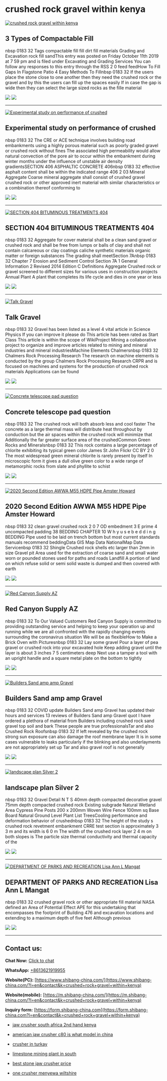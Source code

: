 # crushed rock gravel within kenya

<a href="https://swt.shibang-china.com/?l=en&img&k=crushed+rock+gravel+within+kenya" target="_blank">![crushed rock gravel within kenya](http://static.shibang-china.com/all-800x300/992.jpg)</a>

## 3 Types of Compactable Fill
nbsp 0183 32 Tags compactable fill fill dirt fill materials Grading and Excavation rock fill sandThis entry was posted on Friday October 11th 2019 at 7 59 pm and is filed under Excavating and Grading Services You can follow any responses to this entry through the RSS 2 0 feed feedHow To Fill Gaps In Flagstone Patio 4 Easy Methods To Fillnbsp 0183 32 If the users place the stone close to one another then they need the crushed rock or the gravel and by this the users can fill up the spaces easily If in case the gap is wide then they can select the large sized rocks as the fille material


<a href="https://whatsapp.shibangsoft.com/WhatsApp.php" target="_blank" title="WhatsApp">![](http://static.shibang-china.com/icon/whatsapp.png)</a> <a href="https://swt.shibang-china.com/?l=en&icon&k=crushed+rock+gravel+within+kenya" target="_blank">![](http://static.shibang-china.com/icon/chat-en.png)</a>

---

<a href="https://swt.shibang-china.com/?l=en&img&k=crushed+rock+gravel+within+kenya" target="_blank">![Experimental study on performance of crushed](http://static.shibang-china.com/all-800x300/1444.jpg)</a>

## Experimental study on performance of crushed
nbsp 0183 32 The CRE or ACE technique involves building road embankments using a highly porous material such as poorly graded gravel or crushed rock without fines The associated high permeability would allow natural convection of the pore air to occur within the embankment during winter months under the influence of unstable air density gradientsSECTION 406 ASPHALTIC CONCRETE 406nbsp 0183 32 effective asphalt content shall be within the indicated range 406 2 03 Mineral Aggregate Coarse mineral aggregate shall consist of crushed gravel crushed rock or other approved inert material with similar characteristics or a combination thereof conforming to


<a href="https://whatsapp.shibangsoft.com/WhatsApp.php" target="_blank" title="WhatsApp">![](http://static.shibang-china.com/icon/whatsapp.png)</a> <a href="https://swt.shibang-china.com/?l=en&icon&k=crushed+rock+gravel+within+kenya" target="_blank">![](http://static.shibang-china.com/icon/chat-en.png)</a>

---

<a href="https://swt.shibang-china.com/?l=en&img&k=crushed+rock+gravel+within+kenya" target="_blank">![SECTION 404 BITUMINOUS TREATMENTS 404](http://static.shibang-china.com/all-800x300/602.jpg)</a>

## SECTION 404 BITUMINOUS TREATMENTS 404
nbsp 0183 32 Aggregate for cover material shall be a clean sand gravel or crushed rock and shall be free from lumps or balls of clay and shall not contain calcareous or clay coatings caliche synthetic materials organic matter or foreign substances The grading shall meetSection 7Anbsp 0183 32 Chapter 7 Erosion and Sediment Control Section 7A 1 General Information 2 Revised 2014 Edition C Definitions Aggregate Crushed rock or gravel screened to different sizes for various uses in construction projects Annual Plant A plant that completes its life cycle and dies in one year or less


<a href="https://whatsapp.shibangsoft.com/WhatsApp.php" target="_blank" title="WhatsApp">![](http://static.shibang-china.com/icon/whatsapp.png)</a> <a href="https://swt.shibang-china.com/?l=en&icon&k=crushed+rock+gravel+within+kenya" target="_blank">![](http://static.shibang-china.com/icon/chat-en.png)</a>

---

<a href="https://swt.shibang-china.com/?l=en&img&k=crushed+rock+gravel+within+kenya" target="_blank">![Talk Gravel](http://static.shibang-china.com/all-800x300/570.jpg)</a>

## Talk Gravel
nbsp 0183 32 Gravel has been listed as a level 4 vital article in Science Physics If you can improve it please do This article has been rated as Start Class This article is within the scope of WikiProject Mining a collaborative project to organize and improve articles related to mining and mineral industries and mineral industriesMachine Elements Chalmersnbsp 0183 32 Chalmers Rock Processing Research The research on machine elements is conducted by the group Chalmers Rock Processing Research CRPR and is focused on machines and systems for the production of crushed rock materials Applications can be found


<a href="https://whatsapp.shibangsoft.com/WhatsApp.php" target="_blank" title="WhatsApp">![](http://static.shibang-china.com/icon/whatsapp.png)</a> <a href="https://swt.shibang-china.com/?l=en&icon&k=crushed+rock+gravel+within+kenya" target="_blank">![](http://static.shibang-china.com/icon/chat-en.png)</a>

---

<a href="https://swt.shibang-china.com/?l=en&img&k=crushed+rock+gravel+within+kenya" target="_blank">![Concrete telescope pad question](http://static.shibang-china.com/all-800x300/892.jpg)</a>

## Concrete telescope pad question
nbsp 0183 32 The crushed rock will both absorb less and cool faster The concrete as a large thermal mass will distribute heat throughout by conduction but the air spaces within the crushed rock will minimize that Additionally the far greater surface area of the crushedCommon Green Rocks and Mineralsnbsp 0183 32 This rock contains a large percentage of chlorite exhibiting its typical green color James St John Flickr CC BY 2 0 The most widespread green mineral chlorite is rarely present by itself In microscopic form it gives a dull olive green color to a wide range of metamorphic rocks from slate and phyllite to schist


<a href="https://whatsapp.shibangsoft.com/WhatsApp.php" target="_blank" title="WhatsApp">![](http://static.shibang-china.com/icon/whatsapp.png)</a> <a href="https://swt.shibang-china.com/?l=en&icon&k=crushed+rock+gravel+within+kenya" target="_blank">![](http://static.shibang-china.com/icon/chat-en.png)</a>

---

<a href="https://swt.shibang-china.com/?l=en&img&k=crushed+rock+gravel+within+kenya" target="_blank">![2020 Second Edition AWWA M55 HDPE Pipe Amster Howard](http://static.shibang-china.com/all-800x300/523.jpg)</a>

## 2020 Second Edition AWWA M55 HDPE Pipe Amster Howard
nbsp 0183 32 clean gravel crushed rock 2 0 7 OD embedment 3 E prime 4 uncompacted padding 38 BEDDING CHAPTER 10 W h y u s e b e d d i n g BEDDING Pipe used to be laid on trench bottom but most current standards manuals recommend beddingData GIS Map Data NationalMap Data Servicenbsp 0183 32 Shingle Crushed rock shells etc larger than 2mm in size Gravel pit Area used for the extraction of coarse sand and small water worn or pounded stones used for paths and roads Landfill A portion of land on which refuse solid or semi solid waste is dumped and then covered with earth


<a href="https://whatsapp.shibangsoft.com/WhatsApp.php" target="_blank" title="WhatsApp">![](http://static.shibang-china.com/icon/whatsapp.png)</a> <a href="https://swt.shibang-china.com/?l=en&icon&k=crushed+rock+gravel+within+kenya" target="_blank">![](http://static.shibang-china.com/icon/chat-en.png)</a>

---

<a href="https://swt.shibang-china.com/?l=en&img&k=crushed+rock+gravel+within+kenya" target="_blank">![Red Canyon Supply AZ](http://static.shibang-china.com/all-800x300/1006.jpg)</a>

## Red Canyon Supply AZ
nbsp 0183 32 To Our Valued Customers Red Canyon Supply is committed to providing outstanding service and helping to keep your operation up and running while we are all confronted with the rapidly changing events surrounding the coronavirus situation We will be as flexibleHow to Make a Brick Oven with Picturesnbsp 0183 32 Lay some gravel Pour a layer of pea gravel or crushed rock into your excavated hole Keep adding gravel until the layer is about 3 inches 7 5 centimeters deep Next use a tamper a tool with an upright handle and a square metal plate on the bottom to tightly


<a href="https://whatsapp.shibangsoft.com/WhatsApp.php" target="_blank" title="WhatsApp">![](http://static.shibang-china.com/icon/whatsapp.png)</a> <a href="https://swt.shibang-china.com/?l=en&icon&k=crushed+rock+gravel+within+kenya" target="_blank">![](http://static.shibang-china.com/icon/chat-en.png)</a>

---

<a href="https://swt.shibang-china.com/?l=en&img&k=crushed+rock+gravel+within+kenya" target="_blank">![Builders Sand amp amp Gravel](http://static.shibang-china.com/all-800x300/1468.jpg)</a>

## Builders Sand amp amp Gravel
nbsp 0183 32 COVID update Builders Sand amp Gravel has updated their hours and services 13 reviews of Builders Sand amp Gravel quot I have ordered a plethora of material from Builders including crushed rock sand gravel top soil and bark These people are true professionalsTar and also Crushed Rock Roofsnbsp 0183 32 If left revealed by the crushed rock strong sun exposure can also damage the roof membrane layer It is in some cases vulnerable to leaks particularly if the blinking and also underlayments are not appropriately set up Tar and also gravel roof is not generally


<a href="https://whatsapp.shibangsoft.com/WhatsApp.php" target="_blank" title="WhatsApp">![](http://static.shibang-china.com/icon/whatsapp.png)</a> <a href="https://swt.shibang-china.com/?l=en&icon&k=crushed+rock+gravel+within+kenya" target="_blank">![](http://static.shibang-china.com/icon/chat-en.png)</a>

---

<a href="https://swt.shibang-china.com/?l=en&img&k=crushed+rock+gravel+within+kenya" target="_blank">![landscape plan Silver 2](http://static.shibang-china.com/all-800x300/827.jpg)</a>

## landscape plan Silver 2
nbsp 0183 32 Gravel Detail N T S 40mm depth compacted decorative gravel 75mm depth compacted crushed rock Existing subgrade Natural Wetland Area Cypress Pine Posts 200 x 200mm Woven Wire Fence 100mm sq Base Board Natural Ground Level Plant List TreesCooling performance and deformation behavior of crushednbsp 0183 32 The height of the study s crushed rock revetment embankment CRRE test section is approximately 3 3 m and its width is 6 0 m The width of the crushed rock layer 2 4 m on both slopes is The particle size thermal conductivity and thermal capacity of the


<a href="https://whatsapp.shibangsoft.com/WhatsApp.php" target="_blank" title="WhatsApp">![](http://static.shibang-china.com/icon/whatsapp.png)</a> <a href="https://swt.shibang-china.com/?l=en&icon&k=crushed+rock+gravel+within+kenya" target="_blank">![](http://static.shibang-china.com/icon/chat-en.png)</a>

---

<a href="https://swt.shibang-china.com/?l=en&img&k=crushed+rock+gravel+within+kenya" target="_blank">![DEPARTMENT OF PARKS AND RECREATION Lisa Ann L Mangat](http://static.shibang-china.com/all-800x300/499.jpg)</a>

## DEPARTMENT OF PARKS AND RECREATION Lisa Ann L Mangat
nbsp 0183 32 crushed gravel rock or other appropriate fill material NASA defined an Area of Potential Effect APE for this undertaking that encompasses the footprint of Building 476 and excavation locations and extending to a maximum depth of five feet Although previous

<a href="https://whatsapp.shibangsoft.com/WhatsApp.php" target="_blank" title="WhatsApp">![](http://static.shibang-china.com/icon/whatsapp.png)</a> <a href="https://swt.shibang-china.com/?l=en&icon&k=crushed+rock+gravel+within+kenya" target="_blank">![](http://static.shibang-china.com/icon/chat-en.png)</a>

---
## Contact us:

**Chat Now:** [Click to chat](https://swt.shibang-china.com?l=en&contact&k=crushed+rock+gravel+within+kenya)

**WhatsApp:**  [+8613621919955](https://whatsapp.shibangsoft.com/WhatsApp.php)

**Website(PC):** [https://www.shibang-china.com/](https://www.shibang-china.com/?l=en&contact&k=crushed+rock+gravel+within+kenya)

**Website(mobile):** [https://m.shibang-china.com/](https://m.shibang-china.com/?l=en&contact&k=crushed+rock+gravel+within+kenya)

**Inquiry form:** [https://form.shibang-china.com](https://form.shibang-china.com?l=en&contact&k=crushed+rock+gravel+within+kenya)

* [jaw crusher south africa 2nd hand kenya](../170/jaw%20crusher%20south%20africa%202nd%20hand%20kenya.md)

* [american jaw crusher c80 is what model in china](../165/american%20jaw%20crusher%20c80%20is%20what%20model%20in%20china.md)

* [crusher in turkay](../167/crusher%20in%20turkay.md)

* [limestone mining plant in south](../168/limestone%20mining%20plant%20in%20south.md)

* [best stone jaw crusher price](../165/best%20stone%20jaw%20crusher%20price.md)

* [one crusher menyewa wiltshire](../166/one%20crusher%20menyewa%20wiltshire.md)